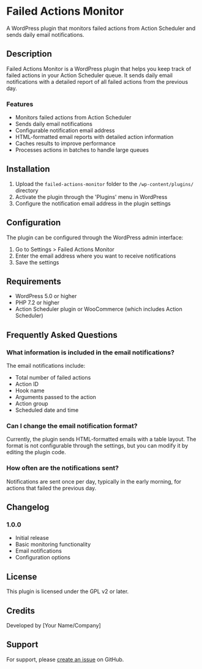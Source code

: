 # Failed Actions Monitor

A WordPress plugin that monitors failed actions from Action Scheduler and sends daily email notifications.

## Description

Failed Actions Monitor is a WordPress plugin that helps you keep track of failed actions in your Action Scheduler queue. It sends daily email notifications with a detailed report of all failed actions from the previous day.

### Features

- Monitors failed actions from Action Scheduler
- Sends daily email notifications
- Configurable notification email address
- HTML-formatted email reports with detailed action information
- Caches results to improve performance
- Processes actions in batches to handle large queues

## Installation

1. Upload the `failed-actions-monitor` folder to the `/wp-content/plugins/` directory
2. Activate the plugin through the 'Plugins' menu in WordPress
3. Configure the notification email address in the plugin settings

## Configuration

The plugin can be configured through the WordPress admin interface:

1. Go to Settings > Failed Actions Monitor
2. Enter the email address where you want to receive notifications
3. Save the settings

## Requirements

- WordPress 5.0 or higher
- PHP 7.2 or higher
- Action Scheduler plugin or WooCommerce (which includes Action Scheduler)

## Frequently Asked Questions

### What information is included in the email notifications?

The email notifications include:
- Total number of failed actions
- Action ID
- Hook name
- Arguments passed to the action
- Action group
- Scheduled date and time

### Can I change the email notification format?

Currently, the plugin sends HTML-formatted emails with a table layout. The format is not configurable through the settings, but you can modify it by editing the plugin code.

### How often are the notifications sent?

Notifications are sent once per day, typically in the early morning, for actions that failed the previous day.

## Changelog

### 1.0.0
- Initial release
- Basic monitoring functionality
- Email notifications
- Configuration options

## License

This plugin is licensed under the GPL v2 or later.

## Credits

Developed by [Your Name/Company]

## Support

For support, please [create an issue](https://github.com/yourusername/failed-actions-monitor/issues) on GitHub. 